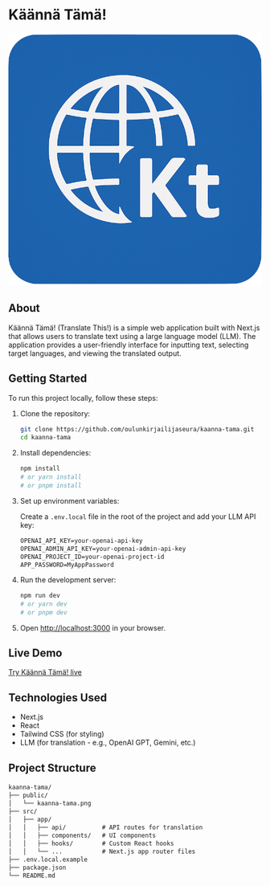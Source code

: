 # Käännä Tämä!

![Käännä Tämä! Logo](/public/kaanna-tama.png)

## About

Käännä Tämä! (Translate This!) is a simple web application built with Next.js that allows users to translate text using a large language model (LLM). The application provides a user-friendly interface for inputting text, selecting target languages, and viewing the translated output.

## Getting Started

To run this project locally, follow these steps:

1.  Clone the repository:

    ```bash
    git clone https://github.com/oulunkirjailijaseura/kaanna-tama.git
    cd kaanna-tama
    ```

2.  Install dependencies:

    ```bash
    npm install
    # or yarn install
    # or pnpm install
    ```

3.  Set up environment variables:

    Create a `.env.local` file in the root of the project and add your LLM API key:

    ```
    OPENAI_API_KEY=your-openai-api-key
    OPENAI_ADMIN_API_KEY=your-openai-admin-api-key
    OPENAI_PROJECT_ID=your-openai-project-id
    APP_PASSWORD=MyAppPassword
    ```

4.  Run the development server:

    ```bash
    npm run dev
    # or yarn dev
    # or pnpm dev
    ```

5.  Open [http://localhost:3000](http://localhost:3000) in your browser.

## Live Demo

[Try Käännä Tämä! live](https://kaanna-tama.vercel.app/)

## Technologies Used

*   Next.js
*   React
*   Tailwind CSS (for styling)
*   LLM (for translation - e.g., OpenAI GPT, Gemini, etc.)

## Project Structure

```
kaanna-tama/
├── public/
│   └── kaanna-tama.png
├── src/
│   ├── app/
│   │   ├── api/          # API routes for translation
│   │   ├── components/   # UI components
│   │   ├── hooks/        # Custom React hooks
│   │   └── ...           # Next.js app router files
├── .env.local.example
├── package.json
└── README.md
```
